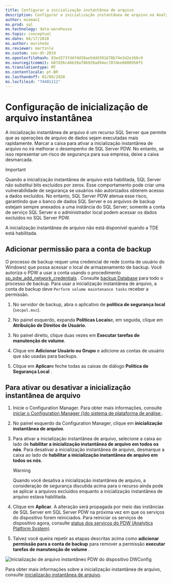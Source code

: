 ```yaml
---
title: Configurar a inicialização instantânea de arquivo
description: Configurar a inicialização instantânea de arquivo no Analytics Platform System. A inicialização instantânea de arquivo é um recurso SQL Server que permite que as operações de arquivo de dados sejam executadas mais rapidamente.
author: mzaman1
ms.prod: sql
ms.technology: data-warehouse
ms.topic: conceptual
ms.date: 04/17/2018
ms.author: murshedz
ms.reviewer: martinle
ms.custom: seo-dt-2019
ms.openlocfilehash: 83ed373fd4fdd38ae5ddd391678b74e3d2e168c9
ms.sourcegitcommit: b87d36c46b39af8b929ad94ec707dee8800950f5
ms.translationtype: MT
ms.contentlocale: pt-BR
ms.lasthandoff: 02/08/2020
ms.locfileid: "74401112"
---
```

# <a name="instant-file-initialization-configuration"></a>Configuração de inicialização de arquivo instantânea
A inicialização instantânea de arquivo é um recurso SQL Server que permite que as operações de arquivo de dados sejam executadas mais rapidamente. Marcar a caixa para ativar a inicialização instantânea de arquivo no irá melhorar o desempenho de SQL Server PDW. No entanto, se isso representar um risco de segurança para sua empresa, deixe a caixa desmarcada.  
  
> [!IMPORTANT]  
> Quando a inicialização instantânea de arquivo está habilitada, SQL Server não substitui bits excluídos por zeros.  Esse comportamento pode criar uma vulnerabilidade de segurança se usuários não autorizados obterem acesso a dados excluídos. No entanto, SQL Server PDW atenua esse risco, garantindo que o banco de dados SQL Server e os arquivos de backup estejam sempre anexados a uma instância do SQL Server; somente a conta de serviço SQL Server e o administrador local podem acessar os dados excluídos no SQL Server PDW.  
  
A inicialização instantânea de arquivo não está disponível quando a TDE está habilitada.  
  
## <a name="add-permission-for-the-backup-account"></a>Adicionar permissão para a conta de backup  
O processo de backup requer uma credencial de rede (conta de usuário do Windows) que possa acessar o local de armazenamento de backup. Você autoriza o PDW a usar a conta usando o procedimento [sp_pdw_add_network_credentials](../relational-databases/system-stored-procedures/sp-pdw-add-network-credentials-sql-data-warehouse.md) . Consulte [backup Database](../t-sql/statements/backup-database-parallel-data-warehouse.md) para todo o processo de backup. Para usar a inicialização instantânea de arquivo, a conta de backup deve `Perform volume maintenance tasks` receber a permissão.  
  
1.  No servidor de backup, abra o aplicativo de **política de segurança local** (`secpol.msc`).  
  
2.  No painel esquerdo, expanda **Políticas Locais**e, em seguida, clique em **Atribuição de Direitos de Usuário**.  
  
3.  No painel direito, clique duas vezes em **Executar tarefas de manutenção de volume**.  
  
4.  Clique em **Adicionar Usuário ou Grupo** e adicione as contas de usuário que são usadas ​​para backups.  
  
5.  Clique em **Aplicar**e feche todas as caixas de diálogo **Política de Segurança Local** .  
  
## <a name="to-turn-instant-file-initialization-on-or-off"></a>Para ativar ou desativar a inicialização instantânea de arquivo  
  
1.  Inicie o Configuration Manager. Para obter mais informações, consulte [iniciar o Configuration Manager &#40;&#41;do sistema de plataforma de análise ](launch-the-configuration-manager.md).  
  
2.  No painel esquerdo da Configuration Manager, clique em **inicialização instantânea de arquivo**.  
  
3.  Para ativar a inicialização instantânea de arquivo, selecione a caixa ao lado de **habilitar a inicialização instantânea de arquivo em todos os nós**. Para desativar a inicialização instantânea de arquivo, desmarque a caixa ao lado de **habilitar a inicialização instantânea de arquivo em todos os nós**.  
  
    > [!WARNING]  
    > Quando você desativa a inicialização instantânea de arquivo, a consideração de segurança discutida acima para o recurso ainda pode se aplicar a arquivos excluídos enquanto a inicialização instantânea de arquivo estava habilitada.  
  
4.  Clique em **Aplicar**. A alteração será propagada por meio das instâncias de SQL Server em SQL Server PDW na próxima vez em que os serviços do dispositivo forem reiniciados. Para reiniciar os serviços de dispositivo agora, consulte [status dos serviços do PDW &#40;Analytics Platform System&#41;](pdw-services-status.md).  
  
5.  Talvez você queira repetir as etapas descritas acima como **adicionar permissão para a conta de backup** para remover a permissão **executar tarefas de manutenção de volume** .  
  
![Inicialização de arquivo instantâneo PDW do dispositivo DWConfig](./media/instant-file-initialization-configuration/SQL_Server_PDW_DWConfig_ApplPDWInstant.png "SQL_Server_PDW_DWConfig_ApplPDWInstant")  
  
Para obter mais informações sobre a inicialização instantânea de arquivo, consulte [inicialização instantânea de arquivo](https://technet.microsoft.com/library/ms175935(v=SQL.105).aspx).  
  
